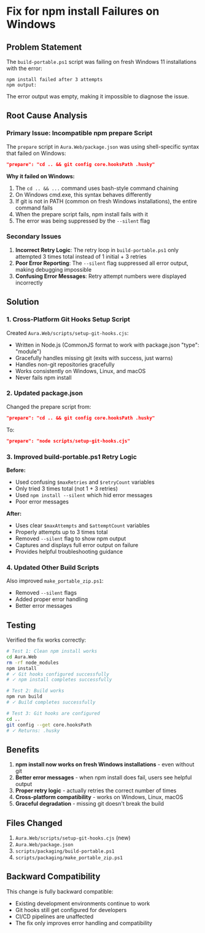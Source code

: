 # Fix for npm install Failures on Windows

## Problem Statement

The `build-portable.ps1` script was failing on fresh Windows 11 installations with the error:
```
npm install failed after 3 attempts
npm output:
```

The error output was empty, making it impossible to diagnose the issue.

## Root Cause Analysis

### Primary Issue: Incompatible npm prepare Script

The `prepare` script in `Aura.Web/package.json` was using shell-specific syntax that failed on Windows:

```json
"prepare": "cd .. && git config core.hooksPath .husky"
```

**Why it failed on Windows:**
1. The `cd .. && ...` command uses bash-style command chaining
2. On Windows cmd.exe, this syntax behaves differently
3. If git is not in PATH (common on fresh Windows installations), the entire command fails
4. When the prepare script fails, npm install fails with it
5. The error was being suppressed by the `--silent` flag

### Secondary Issues

1. **Incorrect Retry Logic**: The retry loop in `build-portable.ps1` only attempted 3 times total instead of 1 initial + 3 retries
2. **Poor Error Reporting**: The `--silent` flag suppressed all error output, making debugging impossible
3. **Confusing Error Messages**: Retry attempt numbers were displayed incorrectly

## Solution

### 1. Cross-Platform Git Hooks Setup Script

Created `Aura.Web/scripts/setup-git-hooks.cjs`:
- Written in Node.js (CommonJS format to work with package.json "type": "module")
- Gracefully handles missing git (exits with success, just warns)
- Handles non-git repositories gracefully
- Works consistently on Windows, Linux, and macOS
- Never fails npm install

### 2. Updated package.json

Changed the prepare script from:
```json
"prepare": "cd .. && git config core.hooksPath .husky"
```

To:
```json
"prepare": "node scripts/setup-git-hooks.cjs"
```

### 3. Improved build-portable.ps1 Retry Logic

**Before:**
- Used confusing `$maxRetries` and `$retryCount` variables
- Only tried 3 times total (not 1 + 3 retries)
- Used `npm install --silent` which hid error messages
- Poor error messages

**After:**
- Uses clear `$maxAttempts` and `$attemptCount` variables
- Properly attempts up to 3 times total
- Removed `--silent` flag to show npm output
- Captures and displays full error output on failure
- Provides helpful troubleshooting guidance

### 4. Updated Other Build Scripts

Also improved `make_portable_zip.ps1`:
- Removed `--silent` flags
- Added proper error handling
- Better error messages

## Testing

Verified the fix works correctly:

```bash
# Test 1: Clean npm install works
cd Aura.Web
rm -rf node_modules
npm install
# ✓ Git hooks configured successfully
# ✓ npm install completes successfully

# Test 2: Build works
npm run build
# ✓ Build completes successfully

# Test 3: Git hooks are configured
cd ..
git config --get core.hooksPath
# ✓ Returns: .husky
```

## Benefits

1. **npm install now works on fresh Windows installations** - even without git
2. **Better error messages** - when npm install does fail, users see helpful output
3. **Proper retry logic** - actually retries the correct number of times
4. **Cross-platform compatibility** - works on Windows, Linux, macOS
5. **Graceful degradation** - missing git doesn't break the build

## Files Changed

1. `Aura.Web/scripts/setup-git-hooks.cjs` (new)
2. `Aura.Web/package.json`
3. `scripts/packaging/build-portable.ps1`
4. `scripts/packaging/make_portable_zip.ps1`

## Backward Compatibility

This change is fully backward compatible:
- Existing development environments continue to work
- Git hooks still get configured for developers
- CI/CD pipelines are unaffected
- The fix only improves error handling and compatibility
